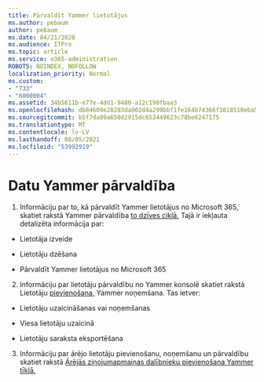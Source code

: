 ```yaml
---
title: Pārvaldīt Yammer lietotājus
ms.author: pebaum
author: pebaum
ms.date: 04/21/2020
ms.audience: ITPro
ms.topic: article
ms.service: o365-administration
ROBOTS: NOINDEX, NOFOLLOW
localization_priority: Normal
ms.custom:
- "733"
- "6000004"
ms.assetid: 34b5611b-e77e-4dd1-9480-a12c190fbaa3
ms.openlocfilehash: db84609e28283da902d4a299bbf1fe164b74366f3818510eba5f10d2ebbdf4f0
ms.sourcegitcommit: b5f7da89a650d2915dc652449623c78be6247175
ms.translationtype: MT
ms.contentlocale: lv-LV
ms.lasthandoff: 08/05/2021
ms.locfileid: "53992919"
---
```

# <a name="managing-yammer-users"></a>Datu Yammer pārvaldība

1. Informāciju par to, kā pārvaldīt Yammer lietotājus no Microsoft 365, skatiet rakstā Yammer pārvaldība [to dzīves ciklā.](https://docs.microsoft.com/yammer/manage-yammer-users/manage-users-across-their-lifecycle) Tajā ir iekļauta detalizēta informācija par:

  - Lietotāja izveide

  - Lietotāju dzēšana

  - Pārvaldīt Yammer lietotājus no Microsoft 365

2. Informāciju par lietotāju pārvaldību no Yammer konsolē skatiet rakstā Lietotāju [pievienošana,](https://docs.microsoft.com/yammer/manage-yammer-users/add-block-or-remove-users) Yammer noņemšana. Tas ietver:

  - Lietotāju uzaicināšanas vai noņemšanas

  - Viesa lietotāju uzaicinā

  - Lietotāju saraksta eksportēšana

3. Informāciju par ārējo lietotāju pievienošanu, noņemšanu un pārvaldību skatiet rakstā [Ārējās ziņojumapmaiņas dalībnieku pievienošana Yammer tīklā.](https://docs.microsoft.com/yammer/work-with-external-users/add-external-participants)
